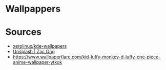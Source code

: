 # Wallpappers

# Sources

- [xerolinux/kde-wallpapers](https://github.com/xerolinux/kde-wallpapers)
- [Unsplash | Zac Ong](https://unsplash.com/photos/JHN1-mpgXjo)
- https://www.wallpaperflare.com/kid-luffy-monkey-d-luffy-one-piece-anime-wallpaper-ytkok
